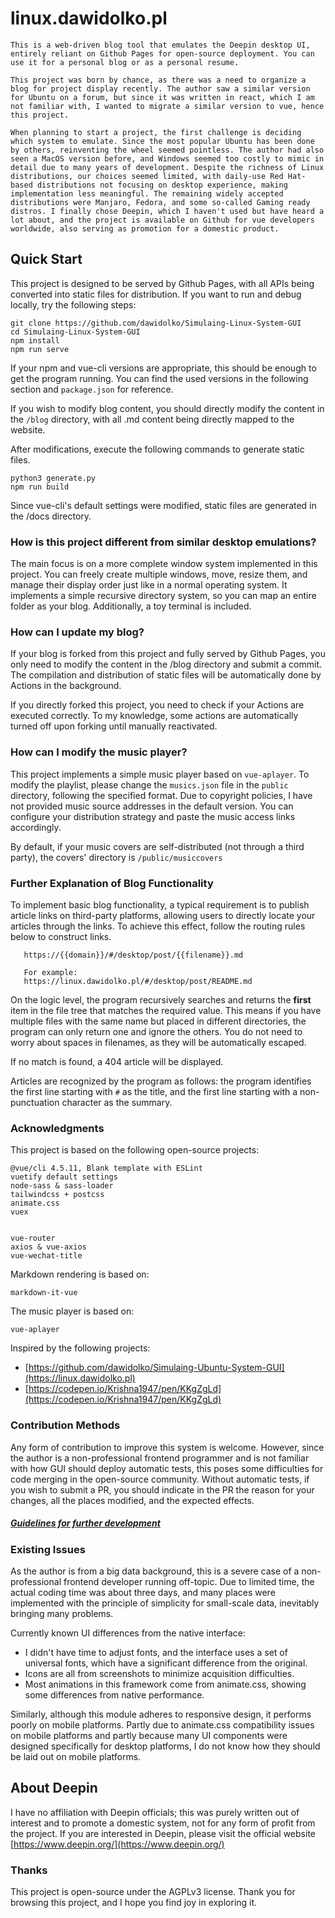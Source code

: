 # linux.dawidolko.pl

```
This is a web-driven blog tool that emulates the Deepin desktop UI, entirely reliant on Github Pages for open-source deployment. You can use it for a personal blog or as a personal resume.

This project was born by chance, as there was a need to organize a blog for project display recently. The author saw a similar version for Ubuntu on a forum, but since it was written in react, which I am not familiar with, I wanted to migrate a similar version to vue, hence this project.

When planning to start a project, the first challenge is deciding which system to emulate. Since the most popular Ubuntu has been done by others, reinventing the wheel seemed pointless. The author had also seen a MacOS version before, and Windows seemed too costly to mimic in detail due to many years of development. Despite the richness of Linux distributions, our choices seemed limited, with daily-use Red Hat-based distributions not focusing on desktop experience, making implementation less meaningful. The remaining widely accepted distributions were Manjaro, Fedora, and some so-called Gaming ready distros. I finally chose Deepin, which I haven't used but have heard a lot about, and the project is available on Github for vue developers worldwide, also serving as promotion for a domestic product.
```

## Quick Start

This project is designed to be served by Github Pages, with all APIs being converted into static files for distribution. If you want to run and debug locally, try the following steps:

```
git clone https://github.com/dawidolko/Simulaing-Linux-System-GUI
cd Simulaing-Linux-System-GUI
npm install
npm run serve
```

If your npm and vue-cli versions are appropriate, this should be enough to get the program running. You can find the used versions in the following section and `package.json` for reference.

If you wish to modify blog content, you should directly modify the content in the `/blog` directory, with all .md content being directly mapped to the website.

After modifications, execute the following commands to generate static files.

```
python3 generate.py
npm run build
```

Since vue-cli's default settings were modified, static files are generated in the /docs directory.

### How is this project different from similar desktop emulations?

The main focus is on a more complete window system implemented in this project. You can freely create multiple windows, move, resize them, and manage their display order just like in a normal operating system. It implements a simple recursive directory system, so you can map an entire folder as your blog. Additionally, a toy terminal is included.

### How can I update my blog?

If your blog is forked from this project and fully served by Github Pages, you only need to modify the content in the /blog directory and submit a commit. The compilation and distribution of static files will be automatically done by Actions in the background.

If you directly forked this project, you need to check if your Actions are executed correctly. To my knowledge, some actions are automatically turned off upon forking until manually reactivated.

### How can I modify the music player?

This project implements a simple music player based on `vue-aplayer`. To modify the playlist, please change the `musics.json` file in the `public` directory, following the specified format. Due to copyright policies, I have not provided music source addresses in the default version. You can configure your distribution strategy and paste the music access links accordingly.

By default, if your music covers are self-distributed (not through a third party), the covers' directory is `/public/musiccovers`

### Further Explanation of Blog Functionality

To implement basic blog functionality, a typical requirement is to publish article links on third-party platforms, allowing users to directly locate your articles through the links. To achieve this effect, follow the routing rules below to construct links.

```
   https://{{domain}}/#/desktop/post/{{filename}}.md

   For example:
   https://linux.dawidolko.pl/#/desktop/post/README.md
```

On the logic level, the program recursively searches and returns the **first** item in the file tree that matches the required value. This means if you have multiple files with the same name but placed in different directories, the program can only return one and ignore the others. You do not need to worry about spaces in filenames, as they will be automatically escaped.

If no match is found, a 404 article will be displayed.

Articles are recognized by the program as follows: the program identifies the first line starting with `#` as the title, and the first line starting with a non-punctuation character as the summary.

### Acknowledgments

This project is based on the following open-source projects:

```
@vue/cli 4.5.11, Blank template with ESLint
vuetify default settings
node-sass & sass-loader
tailwindcss + postcss
animate.css
vuex


vue-router
axios & vue-axios
vue-wechat-title
```

Markdown rendering is based on:

```
markdown-it-vue
```

The music player is based on:

```
vue-aplayer
```

Inspired by the following projects:

- [https://github.com/dawidolko/Simulaing-Ubuntu-System-GUI](https://linux.dawidolko.pl)
- [https://codepen.io/Krishna1947/pen/KKgZgLd](https://codepen.io/Krishna1947/pen/KKgZgLd)

### Contribution Methods

Any form of contribution to improve this system is welcome. However, since the author is a non-professional frontend programmer and is not familiar with how GUI should deploy automatic tests, this poses some difficulties for code merging in the open-source community. Without automatic tests, if you wish to submit a PR, you should indicate in the PR the reason for your changes, all the places modified, and the expected effects.

##### [Guidelines for further development](https://github.com/dawidolko/Simulaing-Linux-System-GUI/blob/main/misc/Guidelines%20for%20further%20development.md)

### Existing Issues

As the author is from a big data background, this is a severe case of a non-professional frontend developer running off-topic. Due to limited time, the actual coding time was about three days, and many places were implemented with the principle of simplicity for small-scale data, inevitably bringing many problems.

Currently known UI differences from the native interface:

- I didn't have time to adjust fonts, and the interface uses a set of universal fonts, which have a significant difference from the original.
- Icons are all from screenshots to minimize acquisition difficulties.
- Most animations in this framework come from animate.css, showing some differences from native performance.

Similarly, although this module adheres to responsive design, it performs poorly on mobile platforms. Partly due to animate.css compatibility issues on mobile platforms and partly because many UI components were designed specifically for desktop platforms, I do not know how they should be laid out on mobile platforms.

## About Deepin

I have no affiliation with Deepin officials; this was purely written out of interest and to promote a domestic system, not for any form of profit from the project. If you are interested in Deepin, please visit the official website [https://www.deepin.org/](https://www.deepin.org/)

### Thanks

This project is open-source under the AGPLv3 license. Thank you for browsing this project, and I hope you find joy in exploring it.
